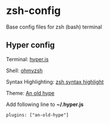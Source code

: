 # zsh-config
Base config files for zsh (bash) terminal

## Hyper config

Terminal: [hyper.is](https://hyper.is/)

Shell: [ohmyzsh](https://ohmyz.sh/)

Syntax Highlighting: [zsh syntax highlight](https://linuxhint.com/enable-syntax-highlighting-zsh/)

Theme: [An old hype](https://hyper.is/store/an-old-hype)

Add following line to **~/.hyper.js**
```
plugins: ["an-old-hype"]
```
